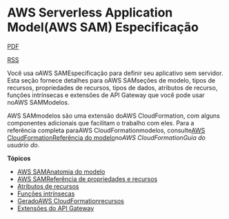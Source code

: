 # AWS Serverless Application Model(AWS SAM) Especificação

[PDF](https://docs.aws.amazon.com/pt_br/serverless-application-model/latest/developerguide/serverless-application-model.pdf#sam-specification)

[RSS](https://docs.aws.amazon.com/pt_br/serverless-application-model/latest/developerguide/serverless-application-model-updates.rss)



Você usa oAWS SAMEspecificação para definir seu aplicativo sem servidor. Esta seção fornece detalhes para oAWS SAMseções de modelo, tipos de recursos, propriedades de recursos, tipos de dados, atributos de recurso, funções intrínsecas e extensões de API Gateway que você pode usar noAWS SAMModelos.

AWS SAMmodelos são uma extensão doAWS CloudFormation, com alguns componentes adicionais que facilitam o trabalho com eles. Para a referência completa paraAWS CloudFormationmodelos, consulte[AWS CloudFormationReferência do modelo](https://docs.aws.amazon.com/AWSCloudFormation/latest/UserGuide/template-reference.html)no*AWS CloudFormationGuia do usuário do*.

**Tópicos**

- [AWS SAMAnatomia do modelo](https://docs.aws.amazon.com/pt_br/serverless-application-model/latest/developerguide/sam-specification-template-anatomy.html)
- [AWS SAMReferência de propriedades e recursos](https://docs.aws.amazon.com/pt_br/serverless-application-model/latest/developerguide/sam-specification-resources-and-properties.html)
- [Atributos de recursos](https://docs.aws.amazon.com/pt_br/serverless-application-model/latest/developerguide/sam-specification-resource-attributes.html)
- [Funções intrínsecas](https://docs.aws.amazon.com/pt_br/serverless-application-model/latest/developerguide/sam-specification-intrinsic-functions.html)
- [GeradoAWS CloudFormationrecursos](https://docs.aws.amazon.com/pt_br/serverless-application-model/latest/developerguide/sam-specification-generated-resources.html)
- [Extensões do API Gateway](https://docs.aws.amazon.com/pt_br/serverless-application-model/latest/developerguide/sam-specification-api-gateway-extensions.html)